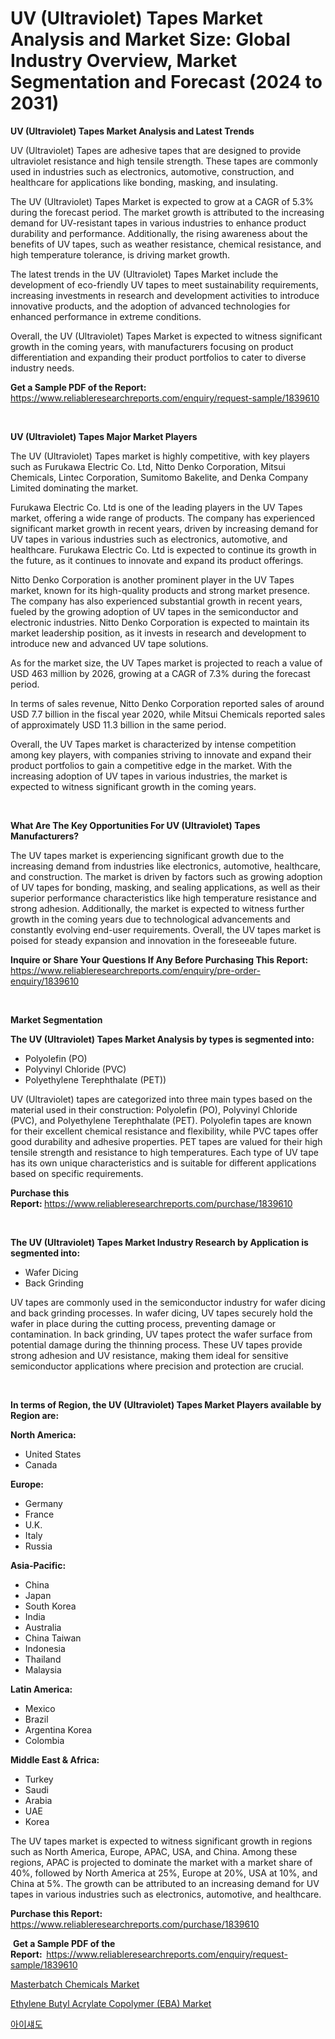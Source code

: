 <p><h1>UV (Ultraviolet) Tapes Market Analysis and Market Size: Global Industry Overview, Market Segmentation and Forecast (2024 to 2031)</h1></p><p><strong>UV (Ultraviolet) Tapes Market Analysis and Latest Trends</strong></p>
<p><p>UV (Ultraviolet) Tapes are adhesive tapes that are designed to provide ultraviolet resistance and high tensile strength. These tapes are commonly used in industries such as electronics, automotive, construction, and healthcare for applications like bonding, masking, and insulating.</p><p>The UV (Ultraviolet) Tapes Market is expected to grow at a CAGR of 5.3% during the forecast period. The market growth is attributed to the increasing demand for UV-resistant tapes in various industries to enhance product durability and performance. Additionally, the rising awareness about the benefits of UV tapes, such as weather resistance, chemical resistance, and high temperature tolerance, is driving market growth.</p><p>The latest trends in the UV (Ultraviolet) Tapes Market include the development of eco-friendly UV tapes to meet sustainability requirements, increasing investments in research and development activities to introduce innovative products, and the adoption of advanced technologies for enhanced performance in extreme conditions.</p><p>Overall, the UV (Ultraviolet) Tapes Market is expected to witness significant growth in the coming years, with manufacturers focusing on product differentiation and expanding their product portfolios to cater to diverse industry needs.</p></p>
<p><strong>Get a Sample PDF of the Report:&nbsp;</strong> <a href="https://www.reliableresearchreports.com/enquiry/request-sample/1839610">https://www.reliableresearchreports.com/enquiry/request-sample/1839610</a></p>
<p>&nbsp;</p>
<p><strong>UV (Ultraviolet) Tapes Major Market Players</strong></p>
<p><p>The UV (Ultraviolet) Tapes market is highly competitive, with key players such as Furukawa Electric Co. Ltd, Nitto Denko Corporation, Mitsui Chemicals, Lintec Corporation, Sumitomo Bakelite, and Denka Company Limited dominating the market.</p><p>Furukawa Electric Co. Ltd is one of the leading players in the UV Tapes market, offering a wide range of products. The company has experienced significant market growth in recent years, driven by increasing demand for UV tapes in various industries such as electronics, automotive, and healthcare. Furukawa Electric Co. Ltd is expected to continue its growth in the future, as it continues to innovate and expand its product offerings.</p><p>Nitto Denko Corporation is another prominent player in the UV Tapes market, known for its high-quality products and strong market presence. The company has also experienced substantial growth in recent years, fueled by the growing adoption of UV tapes in the semiconductor and electronic industries. Nitto Denko Corporation is expected to maintain its market leadership position, as it invests in research and development to introduce new and advanced UV tape solutions.</p><p>As for the market size, the UV Tapes market is projected to reach a value of USD 463 million by 2026, growing at a CAGR of 7.3% during the forecast period.</p><p>In terms of sales revenue, Nitto Denko Corporation reported sales of around USD 7.7 billion in the fiscal year 2020, while Mitsui Chemicals reported sales of approximately USD 11.3 billion in the same period.</p><p>Overall, the UV Tapes market is characterized by intense competition among key players, with companies striving to innovate and expand their product portfolios to gain a competitive edge in the market. With the increasing adoption of UV tapes in various industries, the market is expected to witness significant growth in the coming years.</p></p>
<p>&nbsp;</p>
<p><strong>What Are The Key Opportunities For UV (Ultraviolet) Tapes Manufacturers?</strong></p>
<p><p>The UV tapes market is experiencing significant growth due to the increasing demand from industries like electronics, automotive, healthcare, and construction. The market is driven by factors such as growing adoption of UV tapes for bonding, masking, and sealing applications, as well as their superior performance characteristics like high temperature resistance and strong adhesion. Additionally, the market is expected to witness further growth in the coming years due to technological advancements and constantly evolving end-user requirements. Overall, the UV tapes market is poised for steady expansion and innovation in the foreseeable future.</p></p>
<p><strong>Inquire or Share Your Questions If Any Before Purchasing This Report:</strong> <a href="https://www.reliableresearchreports.com/enquiry/pre-order-enquiry/1839610">https://www.reliableresearchreports.com/enquiry/pre-order-enquiry/1839610</a></p>
<p>&nbsp;</p>
<p><strong>Market Segmentation</strong></p>
<p><strong>The UV (Ultraviolet) Tapes Market Analysis by types is segmented into:</strong></p>
<p><ul><li>Polyolefin (PO)</li><li>Polyvinyl Chloride (PVC)</li><li>Polyethylene Terephthalate (PET))</li></ul></p>
<p><p>UV (Ultraviolet) tapes are categorized into three main types based on the material used in their construction: Polyolefin (PO), Polyvinyl Chloride (PVC), and Polyethylene Terephthalate (PET). Polyolefin tapes are known for their excellent chemical resistance and flexibility, while PVC tapes offer good durability and adhesive properties. PET tapes are valued for their high tensile strength and resistance to high temperatures. Each type of UV tape has its own unique characteristics and is suitable for different applications based on specific requirements.</p></p>
<p><strong>Purchase this Report:&nbsp;</strong><a href="https://www.reliableresearchreports.com/purchase/1839610">https://www.reliableresearchreports.com/purchase/1839610</a></p>
<p>&nbsp;</p>
<p><strong>The UV (Ultraviolet) Tapes Market Industry Research by Application is segmented into:</strong></p>
<p><ul><li>Wafer Dicing</li><li>Back Grinding</li></ul></p>
<p><p>UV tapes are commonly used in the semiconductor industry for wafer dicing and back grinding processes. In wafer dicing, UV tapes securely hold the wafer in place during the cutting process, preventing damage or contamination. In back grinding, UV tapes protect the wafer surface from potential damage during the thinning process. These UV tapes provide strong adhesion and UV resistance, making them ideal for sensitive semiconductor applications where precision and protection are crucial.</p></p>
<p>&nbsp;</p>
<p><strong>In terms of Region, the UV (Ultraviolet) Tapes Market Players available by Region are:</strong></p>
<p>
    <p> <strong> North America: </strong>
        <ul>
            <li>United States</li>
            <li>Canada</li>
        </ul>
        </p> 
    <p> <strong> Europe: </strong>
        <ul>
            <li>Germany</li>
            <li>France</li>
            <li>U.K.</li>
            <li>Italy</li>
            <li>Russia</li>
        </ul>
        </p> 
    <p> <strong> Asia-Pacific: </strong>
        <ul>
            <li>China</li>
            <li>Japan</li>
            <li>South Korea</li>
            <li>India</li>
            <li>Australia</li>
            <li>China Taiwan</li>
            <li>Indonesia</li>
            <li>Thailand</li>
            <li>Malaysia</li>
        </ul>
        </p> 
    <p> <strong> Latin America: </strong>
        <ul>
            <li>Mexico</li>
            <li>Brazil</li>
            <li>Argentina Korea</li>
            <li>Colombia</li>
        </ul>
        </p> 
    <p> <strong> Middle East & Africa: </strong>
        <ul>
            <li>Turkey</li>
            <li>Saudi</li>
            <li>Arabia</li>
            <li>UAE</li>
            <li>Korea</li>
        </ul>
    </p>
    </p>
<p><p>The UV tapes market is expected to witness significant growth in regions such as North America, Europe, APAC, USA, and China. Among these regions, APAC is projected to dominate the market with a market share of 40%, followed by North America at 25%, Europe at 20%, USA at 10%, and China at 5%. The growth can be attributed to an increasing demand for UV tapes in various industries such as electronics, automotive, and healthcare.</p></p>
<p><strong>Purchase this Report: </strong><a href="https://www.reliableresearchreports.com/purchase/1839610">https://www.reliableresearchreports.com/purchase/1839610</a></p>
<p>&nbsp;<strong>Get a Sample PDF of the Report:&nbsp;&nbsp;</strong><a href="https://www.reliableresearchreports.com/enquiry/request-sample/1839610">https://www.reliableresearchreports.com/enquiry/request-sample/1839610</a></p>
<p><strong></strong></p>
<p><p><a href="https://github.com/dimitrishawkinswaynenp91rgz/Market-Research-Report-List-1/blob/main/masterbatch-chemicals-market.md">Masterbatch Chemicals Market</a></p><p><a href="https://github.com/changoleonlaverguenzanoexiste/Market-Research-Report-List-2/blob/main/ethylene-butyl-acrylate-copolymer-eba-market.md">Ethylene Butyl Acrylate Copolymer (EBA) Market</a></p><p><a href="https://medium.com/@waynegibson1959/%EC%95%84%EC%9D%B4%EC%84%80%EB%8F%84%EC%9A%B0-%EC%8B%9C%EC%9E%A5-%EC%8B%9C%EC%9E%A5-cagr-%EC%8B%9C%EC%9E%A5-%EB%8F%99%ED%96%A5-%EB%B0%8F-%EC%84%B1%EC%9E%A5-%EC%A0%84%EB%9E%B5%EC%97%90-%EB%8C%80%ED%95%9C-%ED%86%B5%EC%B0%B0%EB%A0%A5-65d6232d2370">아이섀도</a></p></p>